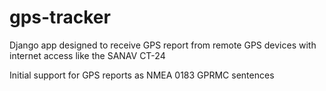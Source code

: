 gps-tracker
===========
Django app designed to receive GPS report from remote GPS devices with internet access like the SANAV CT-24

Initial support for GPS reports as NMEA 0183 GPRMC sentences
